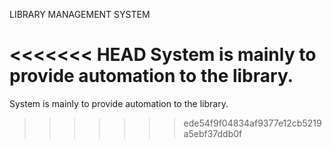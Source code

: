 LIBRARY MANAGEMENT SYSTEM

<<<<<<< HEAD
System is mainly to provide automation to the library.
=======
System is mainly to provide automation to the library.
>>>>>>> ede54f9f04834af9377e12cb5219a5ebf37ddb0f
